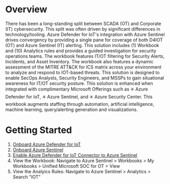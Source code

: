 # Overview
There has been a long-standing split between SCADA (OT) and Corporate (IT) cybersecurity. This split was often driven by significant differences in technology/tooling. Azure Defender for IoT's integration with Azure Sentinel drives convergency by providing a single pane for coverage of both D4IOT (OT) and Azure Sentinel (IT) alerting. 
This solution includes (1) Workbook and (10) Analytics rules and provides a guided investigation for security operations teams. The workbook features IT/OT filtering for Security Alerts, Incidents, and Asset Inventory. The workbook also features a dynamic assessment of the MITRE ATT&CK for ICS matrix across your environment to analyze and respond to IOT-based threats. This solution is designed to enable SecOps Analysts, Security Engineers, and MSSPs to gain situational awareness for IT/OT security posture. This solution is enhanced when integrated with complimentary Microsoft Offerings such as ✳️ Azure Defender for IoT, ✳️ Azure Sentinel, and ✳️ Azure Security Center. This workbook augments staffing through automation, artificial intelligence, machine learning, query/alerting generation and visualizations.

# Getting Started
1)  [Onboard Azure Defender for IoT](https://docs.microsoft.com/azure/defender-for-iot/device-builders/quickstart-onboard-iot-hub)
2)  [Onboard Azure Sentinel](https://docs.microsoft.com/azure/sentinel/quickstart-onboard) 
3)  [Enable Azure Defender for IoT Connector to Azure Sentinel](https://docs.microsoft.com/azure/defender-for-iot/organizations/how-to-configure-with-sentinel)
4)  View the Workbook: Navigate to Azure Sentinel > Workbooks > My Workbooks > Unified Microsoft SOC for OT > View 
5)  View the Analyics Rules: Navigate to Azure Sentinel > Analytics > Search "IOT"



